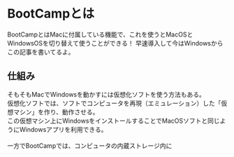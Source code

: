 # BootCampとは

BootCampとはMacに付属している機能で、これを使うとMacOSとWindowsOSを切り替えて使うことができる！
早速導入して今はWindowsからこの記事を書いてるよ。

## 仕組み

そもそもMacでWindowsを動かすには仮想化ソフトを使う方法もある。  
仮想化ソフトでは、ソフトでコンピュータを再現（エミュレーション）した「仮想マシン」を作り、動作させる。  
この仮想マシン上にWindowsをインストールすることでMacOSソフトと同じようにWindowsアプリを利用できる。  
<br>
一方でBootCampでは、コンピュータの内蔵ストレージ内に
